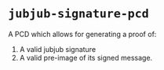 # `jubjub-signature-pcd`

A PCD which allows for generating a proof of:
1. A valid jubjub signature
2. A valid pre-image of its signed message.